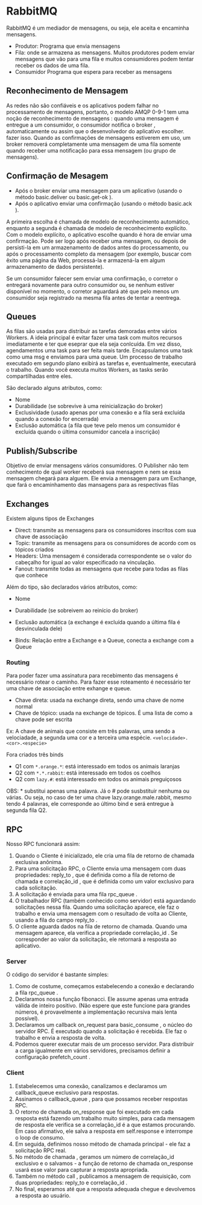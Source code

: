 # RabbitMQ

RabbitMQ é um mediador de mensagens, ou seja, ele aceita e encaminha mensagens.

* Produtor: Programa que envia mensagens
* Fila: onde se armazena as mensagens. Muitos produtores podem enviar mensagens que vão para uma fila e muitos consumidores podem tentar receber os dados de uma fila.
* Consumidor Programa que espera para receber as mensagens

## Reconhecimento de Mensagem
As redes não são confiáveis ​​e os aplicativos podem falhar no processamento de mensagens, portanto, o modelo AMQP 0-9-1 tem uma noção de reconhecimento de mensagens : quando uma mensagem é entregue a um consumidor, o consumidor notifica o broker , automaticamente ou assim que o desenvolvedor do aplicativo escolher. fazer isso. Quando as confirmações de mensagens estiverem em uso, um broker removerá completamente uma mensagem de uma fila somente quando receber uma notificação para essa mensagem (ou grupo de mensagens).

## Confirmação de Mesagem
- Após o broker enviar uma mensagem para um aplicativo (usando o método basic.deliver ou basic.get-ok ).
- Após o aplicativo enviar uma confirmação (usando o método basic.ack ).

A primeira escolha é chamada de modelo de reconhecimento automático, enquanto a segunda é chamada de modelo de reconhecimento explícito. Com o modelo explícito, o aplicativo escolhe quando é hora de enviar uma confirmação. Pode ser logo após receber uma mensagem, ou depois de persisti-la em um armazenamento de dados antes do processamento, ou após o processamento completo da mensagem (por exemplo, buscar com êxito uma página da Web, processá-la e armazená-la em algum armazenamento de dados persistente).

Se um consumidor falecer sem enviar uma confirmação, o corretor o entregará novamente para outro consumidor ou, se nenhum estiver disponível no momento, o corretor aguardará até que pelo menos um consumidor seja registrado na mesma fila antes de tentar a reentrega.



## Queues
As filas são usadas para distribuir as tarefas demoradas entre vários Workers. A ideia principal é evitar fazer uma task com muitos recursos imediatamente e ter que eseprar que ela seja conlcuída. Em vez disso, agendamentos uma task para ser feita mais tarde. Encapsulamos uma task como uma msg e enviamos para uma queue. Um processo de trabalho executado em segundo plano exibirá as tarefas e, eventualmente, executará o trabalho. Quando você executa muitos Workers, as tasks serão compartilhadas entre eles.

São declarado alguns atributos, como:
- Nome
- Durabilidade (se sobrevive à uma reinicialização do broker)
- Exclusividade (usado apenas por uma conexão e a fila será excluída quando a conexão for encerrada)
- Exclusão automática (a fila que teve pelo menos um consumidor é excluída quando o última consumidor cancela a inscrição)

## Publish/Subscribe
Objetivo de enviar mensagens  vários consumidores.
O Publisher não tem conhecimento de qual worker receberá sua mensagem e nem se essa mensagem chegará para alguem. Ele envia a mensagem para um Exchange, que fará o encaminhamento das mansagens para as respectivas filas

## Exchanges

Existem alguns tipos de Exchanges
- Direct: transmite as mensagens para os consumidores inscritos com sua chave de associação
- Topic: transmite as mensagens para os consumidores de acordo com os tópicos criados
- Headers: Uma mensagem é considerada correspondente se o valor do cabeçalho for igual ao valor especificado na vinculação.
- Fanout: transmite todas as mensagens que recebe para todas as filas que conhece

Além do tipo, são declarados vários atributos, como:
- Nome
- Durabilidade (se sobreivem ao reinício do broker)
- Exclusão automática (a exchange é excluída quando a última fila é desvinculada dele)

- Binds: Relação entre a Exchange e a Queue, conecta a exchange com a Queue

### Routing
Para poder fazer uma assinatura para recebimento das mensagens é necessário rotear o caminho.
Para fazer esse roteamento é necessário ter uma chave de associação entre exhange e queue.

- Chave direta: usada na exchange direta, sendo uma chave de nome normal
- Chave de tópico: usada na exchange de tópicos. É uma lista de como a chave pode ser escrita

Ex: A chave de animais que consiste em três palavras, uma sendo a velociadade, a segunda uma cor e a terceira uma espécie. ```<velocidade>.<cor>.<especie>```

Fora criados três binds
- Q1 com ```*.orange.*```: está interessado em todos os animais laranjas
- Q2 com ```*.*.rabbit```: está interessado em todos os coelhos
- Q2 com ```lazy.#```: está interessado em todos os animais preguiçosos

OBS: * substitui apenas uma palavra. Já o # pode susbstituir nenhuma ou várias. Ou seja, no caso de ter uma chave lazy.orange.male.rabbit, mesmo tendo 4 palavras, ele corresponde ao último bind e será entregue à segunda fila Q2.

## RPC
Nosso RPC funcionará assim:

1. Quando o Cliente é inicializado, ele cria uma fila de retorno de chamada exclusiva anônima.
2. Para uma solicitação RPC, o Cliente envia uma mensagem com duas propriedades: reply_to , que é definida como a fila de retorno de chamada e correlação_id , que é definida como um valor exclusivo para cada solicitação.
3. A solicitação é enviada para uma fila rpc_queue .
4. O trabalhador RPC (também conhecido como servidor) está aguardando solicitações nessa fila. Quando uma solicitação aparece, ele faz o trabalho e envia uma mensagem com o resultado de volta ao Cliente, usando a fila do campo reply_to .
5. O cliente aguarda dados na fila de retorno de chamada. Quando uma mensagem aparece, ela verifica a propriedade correlação_id . Se corresponder ao valor da solicitação, ele retornará a resposta ao aplicativo.

### Server
O código do servidor é bastante simples:

1. Como de costume, começamos estabelecendo a conexão e declarando a fila rpc_queue .
2. Declaramos nossa função fibonacci. Ele assume apenas uma entrada válida de inteiro positivo. (Não espere que este funcione para grandes números, é provavelmente a implementação recursiva mais lenta possível).
3. Declaramos um callback on_request para basic_consume , o núcleo do servidor RPC. É executado quando a solicitação é recebida. Ele faz o trabalho e envia a resposta de volta.
4. Podemos querer executar mais de um processo servidor. Para distribuir a carga igualmente em vários servidores, precisamos definir a configuração prefetch_count .

### Client
1. Estabelecemos uma conexão, canalizamos e declaramos um callback_queue exclusivo para respostas.
2. Assinamos o callback_queue , para que possamos receber respostas RPC.
3. O retorno de chamada on_response que foi executado em cada resposta está fazendo um trabalho muito simples, para cada mensagem de resposta ele verifica se a correlação_id é a que estamos procurando. Em caso afirmativo, ele salva a resposta em self.response e interrompe o loop de consumo.
4. Em seguida, definimos nosso método de chamada principal - ele faz a solicitação RPC real.
5. No método de chamada , geramos um número de correlação_id exclusivo e o salvamos - a função de retorno de chamada on_response usará esse valor para capturar a resposta apropriada.
6. Também no método call , publicamos a mensagem de requisição, com duas propriedades: reply_to e correlação_id .
7. No final, esperamos até que a resposta adequada chegue e devolvemos a resposta ao usuário.